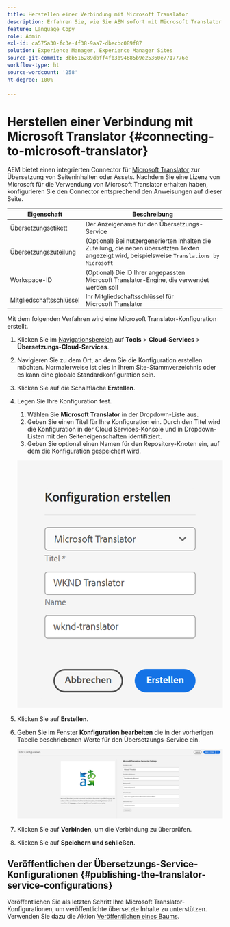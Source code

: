 ```yaml
---
title: Herstellen einer Verbindung mit Microsoft Translator
description: Erfahren Sie, wie Sie AEM sofort mit Microsoft Translator verbinden können, um Ihren Übersetzungs-Workflow zu automatisieren.
feature: Language Copy
role: Admin
exl-id: ca575a30-fc3e-4f38-9aa7-dbecbc089f87
solution: Experience Manager, Experience Manager Sites
source-git-commit: 3bb516289dbff4fb3b94685b9e25360e7717776e
workflow-type: ht
source-wordcount: '258'
ht-degree: 100%

---
```


# Herstellen einer Verbindung mit Microsoft Translator {#connecting-to-microsoft-translator}

AEM bietet einen integrierten Connector für [Microsoft Translator](https://www.microsoft.com/de-de/translator/business/) zur Übersetzung von Seiteninhalten oder Assets. Nachdem Sie eine Lizenz von Microsoft für die Verwendung von Microsoft Translator erhalten haben, konfigurieren Sie den Connector entsprechend den Anweisungen auf dieser Seite.

| Eigenschaft | Beschreibung |
|---|---|
| Übersetzungsetikett | Der Anzeigename für den Übersetzungs-Service |
| Übersetzungszuteilung | (Optional) Bei nutzergenerierten Inhalten die Zuteilung, die neben übersetzten Texten angezeigt wird, beispielsweise `Translations by Microsoft` |
| Workspace-ID | (Optional) Die ID Ihrer angepassten Microsoft Translator-Engine, die verwendet werden soll |
| Mitgliedschaftsschlüssel | Ihr Mitgliedschaftsschlüssel für Microsoft Translator |

Mit dem folgenden Verfahren wird eine Microsoft Translator-Konfiguration erstellt.

1. Klicken Sie im [Navigationsbereich](/help/sites-authoring/basic-handling.md#first-steps) auf **Tools** > **Cloud-Services** > **Übersetzungs-Cloud-Services**.
1. Navigieren Sie zu dem Ort, an dem Sie die Konfiguration erstellen möchten. Normalerweise ist dies in Ihrem Site-Stammverzeichnis oder es kann eine globale Standardkonfiguration sein.
1. Klicken Sie auf die Schaltfläche **Erstellen**.
1. Legen Sie Ihre Konfiguration fest.
   1. Wählen Sie **Microsoft Translator** in der Dropdown-Liste aus.
   1. Geben Sie einen Titel für Ihre Konfiguration ein. Durch den Titel wird die Konfiguration in der Cloud Services-Konsole und in Dropdown-Listen mit den Seiteneigenschaften identifiziert.
   1. Geben Sie optional einen Namen für den Repository-Knoten ein, auf dem die Konfiguration gespeichert wird.

   ![Erstellen einer Übersetzungskonfiguration](assets/create-translation-config.png)

1. Klicken Sie auf **Erstellen**.
1. Geben Sie im Fenster **Konfiguration bearbeiten** die in der vorherigen Tabelle beschriebenen Werte für den Übersetzungs-Service ein.

   ![Bearbeiten einer Übersetzungskonfiguration](assets/msft-config-ui.png)

1. Klicken Sie auf **Verbinden**, um die Verbindung zu überprüfen.
1. Klicken Sie auf **Speichern und schließen**.

## Veröffentlichen der Übersetzungs-Service-Konfigurationen {#publishing-the-translator-service-configurations}

Veröffentlichen Sie als letzten Schritt Ihre Microsoft Translator-Konfigurationen, um veröffentlichte übersetzte Inhalte zu unterstützen. Verwenden Sie dazu die Aktion [Veröffentlichen eines Baums](/help/sites-authoring/publishing-pages.md#publishing-and-unpublishing-a-tree).
